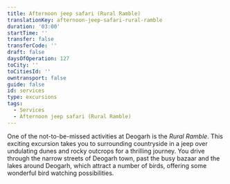 ```yaml
---
title: Afternoon jeep safari (Rural Ramble)
translationKey: afternoon-jeep-safari-rural-ramble
duration: '03:00'
startTime: ''
transfer: false
transferCode: ''
draft: false
daysOfOperation: 127
toCity: ''
toCitiesId: ''
owntransport: false
guide: false
id: services
type: excursions
tags:
  - Services
  - Afternoon jeep safari (Rural Ramble)
---
```

One of the not-to-be-missed activities at Deogarh is the *Rural Ramble*. This exciting excursion takes you to surrounding countryside in a jeep over undulating dunes and rocky outcrops for a thrilling journey. You drive through the narrow streets of Deogarh town, past the busy bazaar and the lakes around Deogarh, which attract a number of birds, offering some wonderful bird watching possibilities.